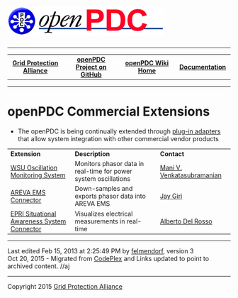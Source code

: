 <html lang="en" xmlns="http://www.w3.org/1999/xhtml">
<head>
<meta charset="utf-8" />
</head>
<body>
<!--HtmlToGmd.Body-->
<h1><a href="https://github.com/GridProtectionAlliance/openPDC/tree/master/Source/Documentation/wiki/openPDC_Home.md"><img src="https://github.com/GridProtectionAlliance/openPDC/blob/master/Source/Documentation/wiki/openPDC_Logo.png" alt="The Open Source Phasor Data Concentrator" /></a></h1>
<hr />
<div id="NavigationMenu">
<table style="width: 100%; border-collapse: collapse; border: 0px solid gray;">
<tr>
<td style="width: 25%; text-align:center;"><b><a href="http://www.gridprotectionalliance.org">Grid Protection Alliance</a></b></td>
<td style="width: 25%; text-align:center;"><b><a href="https://github.com/GridProtectionAlliance/openPDC">openPDC Project on GitHub</a></b></td>
<td style="width: 25%; text-align:center;"><b><a href="https://github.com/GridProtectionAlliance/openPDC/tree/master/Source/Documentation/wiki/openPDC_Home.md">openPDC Wiki Home</a></b></td>
<td style="width: 25%; text-align:center;"><b><a href="https://github.com/GridProtectionAlliance/openPDC/tree/master/Source/Documentation/wiki/openPDC_Documentation_Home.md">Documentation</a></b></td>
</tr>
</table>
</div>
<hr />
<!--/HtmlToGmd.Body-->
<div class="WikiContent">
<div class="wikidoc">
<h1>openPDC Commercial Extensions</h1>
<ul>
<li>The openPDC is being continually extended through <a href="https://github.com/GridProtectionAlliance/openPDC/tree/master/Source/Documentation/wiki/Developers_Custom_Adapters.md">
plug-in adapters</a> that allow system integration with other commercial vendor products</li></ul>
<table>
<tbody>
<tr>
<td><b>Extension</b> </td>
<td><b>Description</b> </td>
<td><b>Contact</b> </td>
</tr>
<tr>
<td><a href="https://github.com/GridProtectionAlliance/openPDC/blob/master/Source/Documentation/wiki/archives/kobet_tva_oscillation_monitoring_tools_20091008.pdf">WSU Oscillation Monitoring System</a>
</td>
<td>Monitors phasor data in real-time for power system oscillations </td>
<td><a href="mailto:mani@eecs.wsu.edu">Mani V. Venkatasubramanian</a> </td>
</tr>
<tr>
<td><a href="https://github.com/GridProtectionAlliance/openPDC/blob/master/Source/Documentation/wiki/archives/jay-giri-alstom_Energy_Management_Systems.pdf">AREVA EMS Connector</a>
</td>
<td>Down-samples and exports phasor data into AREVA EMS </td>
<td><a href="mailto:jay.giri@areva-td.com">Jay Giri</a> </td>
</tr>
<tr>
<td><a href="https://github.com/GridProtectionAlliance/openPDC/blob/master/Source/Documentation/wiki/archives/zhang_epri_wapsv_20091008.pdf">EPRI Situational Awareness System Connector</a>
</td>
<td>Visualizes electrical measurements in real-time </td>
<td><a href="mailto: adelrosso@epri.com">Alberto Del Rosso</a> </td>
</tr>
</tbody>
</table>
</div>
</div>
<div id="footer">
<hr />
Last edited Feb 15, 2013 at 2:25:49 PM by <a id="wikiEditByLink" href="http://www.codeplex.com/site/users/view/felmendorf">felmendorf</a>, version 3<br />
Oct 20, 2015 - Migrated from <a href="http://openpdc.codeplex.com/wikipage?title=Extensions">CodePlex</a> and Links updated to point to archived content. //aj
</div>
<!--HtmlToGmd.Foot-->
<div id="copyright">
<hr />
Copyright 2015 <a href="http://www.gridprotectionoalliance.org">Grid Protection Alliance</a>
</div>
<!--/HtmlToGmd.Foot-->
</body>
</html>
